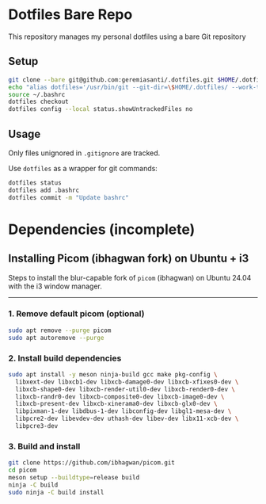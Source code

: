 # Dotfiles Bare Repo

This repository manages my personal dotfiles using a bare Git repository

## Setup

```sh
git clone --bare git@github.com:geremiasanti/.dotfiles.git $HOME/.dotfiles
echo "alias dotfiles='/usr/bin/git --git-dir=\$HOME/.dotfiles/ --work-tree=\$HOME'" >> ~/.bashrc
source ~/.bashrc
dotfiles checkout
dotfiles config --local status.showUntrackedFiles no
```

## Usage

Only files unignored in `.gitignore` are tracked.

Use `dotfiles` as a wrapper for git commands:
```sh
dotfiles status
dotfiles add .bashrc
dotfiles commit -m "Update bashrc"
```

# Dependencies (incomplete)

## Installing Picom (ibhagwan fork) on Ubuntu + i3

Steps to install the blur-capable fork of `picom` (ibhagwan) on Ubuntu 24.04 with the i3 window manager.

---

### 1. Remove default picom (optional)
```bash
sudo apt remove --purge picom
sudo apt autoremove --purge
```

### 2. Install build dependencies
```bash
sudo apt install -y meson ninja-build gcc make pkg-config \
  libxext-dev libxcb1-dev libxcb-damage0-dev libxcb-xfixes0-dev \
  libxcb-shape0-dev libxcb-render-util0-dev libxcb-render0-dev \
  libxcb-randr0-dev libxcb-composite0-dev libxcb-image0-dev \
  libxcb-present-dev libxcb-xinerama0-dev libxcb-glx0-dev \
  libpixman-1-dev libdbus-1-dev libconfig-dev libgl1-mesa-dev \
  libpcre2-dev libevdev-dev uthash-dev libev-dev libx11-xcb-dev \
  libpcre3-dev
```

### 3. Build and install 
```bash
git clone https://github.com/ibhagwan/picom.git
cd picom
meson setup --buildtype=release build
ninja -C build
sudo ninja -C build install
```
